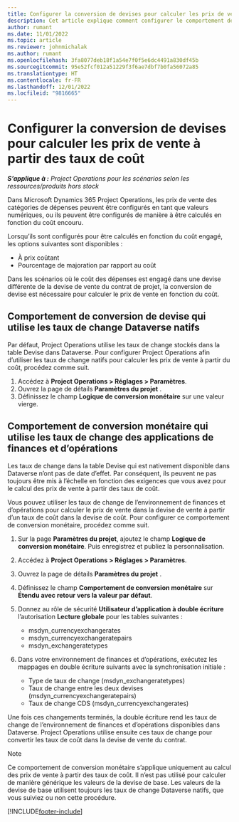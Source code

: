 ```yaml
---
title: Configurer la conversion de devises pour calculer les prix de vente à partir des taux de coût
description: Cet article explique comment configurer le comportement de conversion de devise utilisé dans Microsoft Dynamics 365 Project Operations lorsque des transactions de vente sont générées à partir de transactions de coût.
author: rumant
ms.date: 11/01/2022
ms.topic: article
ms.reviewer: johnmichalak
ms.author: rumant
ms.openlocfilehash: 3fa8077deb18f1a54e7f0f5e6dc4491a830df45b
ms.sourcegitcommit: 95e52fcf012a51229f3f6ae7dbf7b0fa56072a85
ms.translationtype: HT
ms.contentlocale: fr-FR
ms.lasthandoff: 12/01/2022
ms.locfileid: "9816665"
---
```

# <a name="set-up-currency-conversion-to-calculate-sales-prices-from-cost-rates"></a>Configurer la conversion de devises pour calculer les prix de vente à partir des taux de coût

_**S’applique à :** Project Operations pour les scénarios selon les ressources/produits hors stock_

Dans Microsoft Dynamics 365 Project Operations, les prix de vente des catégories de dépenses peuvent être configurés en tant que valeurs numériques, ou ils peuvent être configurés de manière à être calculés en fonction du coût encouru.

Lorsqu’ils sont configurés pour être calculés en fonction du coût engagé, les options suivantes sont disponibles :

- À prix coûtant
- Pourcentage de majoration par rapport au coût

Dans les scénarios où le coût des dépenses est engagé dans une devise différente de la devise de vente du contrat de projet, la conversion de devise est nécessaire pour calculer le prix de vente en fonction du coût.

## <a name="currency-conversion-behavior-that-uses-native-dataverse-exchange-rates"></a>Comportement de conversion de devise qui utilise les taux de change Dataverse natifs

Par défaut, Project Operations utilise les taux de change stockés dans la table Devise dans Dataverse. Pour configurer Project Operations afin d’utiliser les taux de change natifs pour calculer les prix de vente à partir du coût, procédez comme suit.

1. Accédez à **Project Operations \> Réglages \> Paramètres**.
1. Ouvrez la page de détails **Paramètres du projet** .
1. Définissez le champ **Logique de conversion monétaire** sur une valeur vierge.

## <a name="currency-conversion-behavior-that-uses-exchange-rates-from-finance-and-operations-apps"></a>Comportement de conversion monétaire qui utilise les taux de change des applications de finances et d’opérations

Les taux de change dans la table Devise qui est nativement disponible dans Dataverse n’ont pas de date d’effet. Par conséquent, ils peuvent ne pas toujours être mis à l’échelle en fonction des exigences que vous avez pour le calcul des prix de vente à partir des taux de coût.

Vous pouvez utiliser les taux de change de l’environnement de finances et d’opérations pour calculer le prix de vente dans la devise de vente à partir d’un taux de coût dans la devise de coût. Pour configurer ce comportement de conversion monétaire, procédez comme suit.

1. Sur la page **Paramètres du projet**, ajoutez le champ **Logique de conversion monétaire**. Puis enregistrez et publiez la personnalisation.
1. Accédez à **Project Operations \> Réglages \> Paramètres**.
1. Ouvrez la page de détails **Paramètres du projet** . 
1. Définissez le champ **Comportement de conversion monétaire** sur **Étendu avec retour vers la valeur par défaut**.
1. Donnez au rôle de sécurité **Utilisateur d’application à double écriture** l’autorisation **Lecture globale** pour les tables suivantes :

    - msdyn\_currencyexchangerates
    - msdyn\_currencyexchangeratepairs
    - msdyn\_exchangeratetypes

1. Dans votre environnement de finances et d’opérations, exécutez les mappages en double écriture suivants avec la synchronisation initiale :

    - Type de taux de change (msdyn\_exchangeratetypes)
    - Taux de change entre les deux devises (msdyn\_currencyexchangeratepairs)
    - Taux de change CDS (msdyn\_currencyexchangerates)

Une fois ces changements terminés, la double écriture rend les taux de change de l’environnement de finances et d’opérations disponibles dans Dataverse. Project Operations utilise ensuite ces taux de change pour convertir les taux de coût dans la devise de vente du contrat.

> [!NOTE]
> Ce comportement de conversion monétaire s’applique uniquement au calcul des prix de vente à partir des taux de coût. Il n’est pas utilisé pour calculer de manière générique les valeurs de la devise de base. Les valeurs de la devise de base utilisent toujours les taux de change Dataverse natifs, que vous suiviez ou non cette procédure.

[!INCLUDE[footer-include](../includes/footer-banner.md)]
